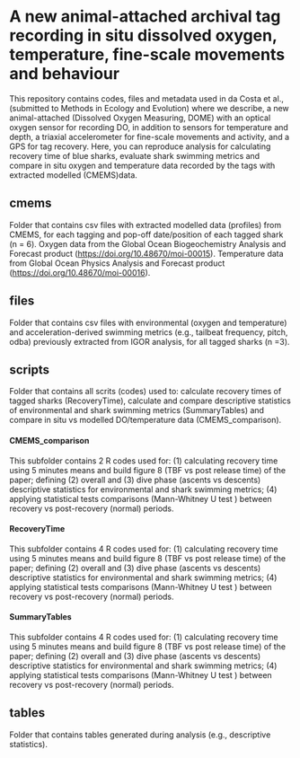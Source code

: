 # A new animal-attached archival tag recording in situ dissolved oxygen, temperature, fine-scale movements and behaviour 
This repository contains codes, files and metadata used in da Costa et al., (submitted to Methods in Ecology and Evolution) where we describe, a new animal-attached (Dissolved Oxygen Measuring, DOME) 
with an optical oxygen sensor for recording DO, in addition to sensors for temperature and depth, a triaxial accelerometer for fine-scale movements and activity, and a GPS for tag recovery. 
Here, you can reproduce analysis for calculating recovery time of blue sharks, evaluate shark swimming metrics and compare in situ oxygen and temperature data recorded by the tags with extracted modelled (CMEMS)data.

## cmems
Folder that contains csv files with extracted modelled data (profiles) from CMEMS, for each tagging and pop-off date/position of each tagged shark (n = 6).
Oxygen data from the Global Ocean Biogeochemistry Analysis and Forecast product (https://doi.org/10.48670/moi-00015).
Temperature data from Global Ocean Physics Analysis and Forecast product (https://doi.org/10.48670/moi-00016).

## files
Folder that contains csv files with environmental (oxygen and temperature) and acceleration-derived swimming metrics (e.g., tailbeat frequency, pitch, odba) previously extracted from IGOR analysis, for all tagged 
sharks (n =3). 

## scripts
Folder that contains all scrits (codes) used to: calculate recovery times of tagged sharks (RecoveryTime), calculate and compare descriptive statistics of environmental and shark swimming metrics (SummaryTables)
and compare in situ vs modelled DO/temperature data (CMEMS_comparison).

#### CMEMS_comparison
This subfolder contains 2 R codes used for: (1) calculating recovery time using 5 minutes means and build figure 8 (TBF vs post release time) of the paper; defining (2) overall and (3) dive phase (ascents vs descents) descriptive statistics for environmental and shark swimming metrics; (4) applying statistical tests comparisons (Mann-Whitney U test ) between recovery vs post-recovery (normal) periods. 

#### RecoveryTime
This subfolder contains 4 R codes used for: (1) calculating recovery time using 5 minutes means and build figure 8 (TBF vs post release time) of the paper; defining (2) overall and (3) dive phase (ascents vs descents) descriptive statistics for environmental and shark swimming metrics; (4) applying statistical tests comparisons (Mann-Whitney U test ) between recovery vs post-recovery (normal) periods. 

#### SummaryTables
This subfolder contains 4 R codes used for: (1) calculating recovery time using 5 minutes means and build figure 8 (TBF vs post release time) of the paper; defining (2) overall and (3) dive phase (ascents vs descents) descriptive statistics for environmental and shark swimming metrics; (4) applying statistical tests comparisons (Mann-Whitney U test ) between recovery vs post-recovery (normal) periods. 

## tables
Folder that contains tables generated during analysis (e.g., descriptive statistics).
